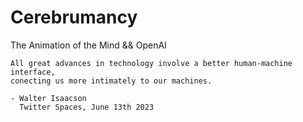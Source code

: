 # Cerebrumancy
The Animation of the Mind &amp;&amp; OpenAI

    All great advances in technology involve a better human-machine interface, 
    conecting us more intimately to our machines.
    
    - Walter Isaacson
      Twitter Spaces, June 13th 2023

